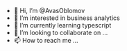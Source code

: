 - 👋 Hi, I’m @AvasOblomov
- 👀 I’m interested in business analytics
- 🌱 I’m currently learning typescript
- 💞️ I’m looking to collaborate on ...
- 📫 How to reach me ...

<!---
AvasOblomov/AvasOblomov is a ✨ special ✨ repository because its `README.md` (this file) appears on your GitHub profile.
You can click the Preview link to take a look at your changes.
--->
